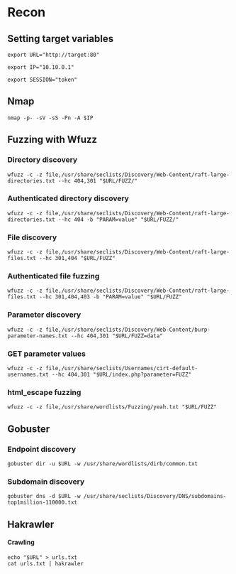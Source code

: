 # Recon

## Setting target variables
```shell
export URL="http://target:80"
```

```shell
export IP="10.10.0.1"
```

```shell
export SESSION="token"
```

## Nmap
```shell
nmap -p- -sV -sS -Pn -A $IP
```

## Fuzzing with Wfuzz

### Directory discovery
```shell
wfuzz -c -z file,/usr/share/seclists/Discovery/Web-Content/raft-large-directories.txt --hc 404,301 "$URL/FUZZ/"
```

### Authenticated directory discovery
```shell
wfuzz -c -z file,/usr/share/seclists/Discovery/Web-Content/raft-large-directories.txt --hc 404 -b "PARAM=value" "$URL/FUZZ/"
```

### File discovery
```shell
wfuzz -c -z file,/usr/share/seclists/Discovery/Web-Content/raft-large-files.txt --hc 301,404 "$URL/FUZZ"
```

### Authenticated file fuzzing
```shell
wfuzz -c -z file,/usr/share/seclists/Discovery/Web-Content/raft-large-files.txt --hc 301,404,403 -b "PARAM=value" "$URL/FUZZ"
```

### Parameter discovery
```shell
wfuzz -c -z file,/usr/share/seclists/Discovery/Web-Content/burp-parameter-names.txt --hc 404,301 "$URL/FUZZ=data"
```

### GET parameter values
```shell
wfuzz -c -z file,/usr/share/seclists/Usernames/cirt-default-usernames.txt --hc 404,301 "$URL/index.php?parameter=FUZZ"
```

### html_escape fuzzing
```shell
wfuzz -c -z file,/usr/share/wordlists/Fuzzing/yeah.txt "$URL/FUZZ"
```

## Gobuster

### Endpoint discovery
```shell
gobuster dir -u $URL -w /usr/share/wordlists/dirb/common.txt
```

### Subdomain discovery
```shell
gobuster dns -d $URL -w /usr/share/seclists/Discovery/DNS/subdomains-top1million-110000.txt
```

## Hakrawler
#### Crawling 
```shell
echo "$URL" > urls.txt
cat urls.txt | hakrawler
```